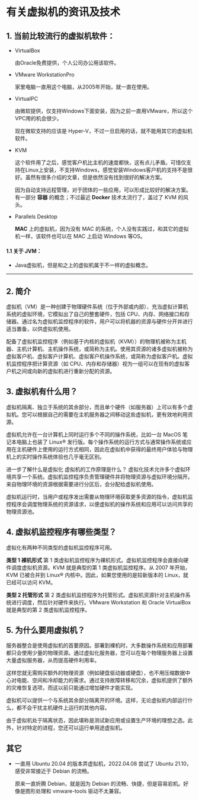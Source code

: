 # 有关虚拟机的资讯及技术

## 1. 当前比较流行的虚拟机软件：

- VirtualBox

  由Oracle免费提供，个人公司办公用该软件。

- VMware WorkstationPro 

  家里电脑一直用这个电脑，从2005年开始，就一直在使用。

- VirtualPC

  由微软提供，仅支持Windows下面安装，因为之前一直用VMware，所以这个VPC用的机会很少。
  
  现在微软支持的应该是 Hyper-V，不过一旦启用的话，就不能用其它的虚拟机软件。
  
- KVM

  这个软件用了之后，感觉客户机比主机的速度都快，这有点儿矛盾。可惜仅支持在Linux上安装，不支持Windows，感觉安装Windows客户机的支持不是很好。虽然有很多介绍的文章，但是依然没有找到很好的解决方案。
  
  因为自动支持远程管理，对于团体的一些应用，可以形成比较好的解决方案。有一部分 **容器** 的概念；不过最近 **Docker** 技术太流行了，盖过了 KVM 的风头。
  
- Parallels Desktop

  **MAC** 上的虚拟机，因为没有 MAC 的系统，个人没有实践过，和其它的虚拟机一样，该软件也可以在 MAC 上启动 Windows 等OS。

#### 1.1 **关于 JVM：**

- Java虚拟机，但是和之上的虚拟机属于不一样的虚拟概念。

---

## 2. 简介

虚拟机（VM）是一种创建于物理硬件系统（位于外部或内部）、充当虚拟计算机系统的虚拟环境，它模拟出了自己的整套硬件，包括 CPU、内存、网络接口和存储器。通过名为虚拟机监控程序的软件，用户可以将机器的资源与硬件分开并进行适当置备，以供虚拟机使用。 

配备了虚拟机监控程序（例如基于内核的虚拟机（KVM））的物理机被称为主机器、主机计算机、主机操作系统，或简称为主机。使用其资源的诸多虚拟机被称为虚拟客户机、虚拟客户计算机、虚拟客户机操作系统，或简称为虚拟客户机。虚拟机监控程序把计算资源（如 CPU、内存和存储器）视为一组可以在现有的虚拟客户机之间或向新的虚拟机进行重新分配的资源。

## 3. 虚拟机有什么用？

虚拟机隔离、独立于系统的其余部分，而且单个硬件（如服务器）上可以有多个虚拟机。您可以根据自己的需要在主机服务器之间移动这些虚拟机，更有效地利用资源。  

虚拟机允许在一台计算机上同时运行多个不同的操作系统，比如一台 MacOS 笔记本电脑上也装了 Linux® 发行版。每个操作系统的运行方式与通常操作系统或应用在主机硬件上使用的运行方式相同，因此在虚拟机中获得的最终用户体验与物理机上的实时操作系统体验也几乎毫无区别。  

进一步了解什么是虚拟化
虚拟机的工作原理是什么？
虚拟化技术允许多个虚拟环境共享一个系统。虚拟机监控程序负责管理硬件并将物理资源与虚拟环境分隔开。来自物理环境的资源根据需要进行分区后，会分配给虚拟机使用。

虚拟机运行时，当用户或程序发出需要从物理环境获取更多资源的指令，虚拟机监控程序会调度物理系统的资源请求，以便虚拟机的操作系统和应用可以访问共享的物理资源池。

## 4. 虚拟机监控程序有哪些类型？

虚拟化有两种不同类型的虚拟机监控程序可用。

**类型 1 裸机形式**
第 1 类虚拟机监控程序为裸机形式。虚拟机监控程序会直接向硬件调度虚拟机资源。KVM 就是典型的第 1 类虚拟机监控程序。从 2007 年开始，KVM 已被合并到 Linux® 内核中。因此，如果您使用的是较新版本的 Linux，就已经可以访问 KVM。 

**类型 2 托管形式**
第 2 类虚拟机监控程序为托管形式。虚拟机资源针对主机操作系统进行调度，然后针对硬件来执行。VMware Workstation 和 Oracle VirtualBox 就是典型的第 2 类虚拟机监控程序。 

## 5. 为什么要用虚拟机？

服务器整合是使用虚拟机的首要原因。部署到裸机时，大多数操作系统和应用部署都只会使用少量的物理资源。通过虚拟化服务器，您可以在每个物理服务器上设置大量虚拟服务器，从而提高硬件利用率。 

这样您就无需购买额外的物理资源（例如硬盘驱动器或硬盘），也不用压缩数据中心对电能、空间和冷却能力的需求。通过支持故障转移和冗余，虚拟机提供了额外的灾难恢复选项，而这以前只能通过增加硬件才能实现。

虚拟机可以提供一个与系统其余部分隔离开的环境。这样，无论虚拟机内部运行什么，都不会干扰主机硬件上运行的其他内容。

由于虚拟机处于隔离状态，因此堪称是测试新应用或设置生产环境的理想之选。此外，针对特定的进程，您还可以运行单用途虚拟机。

## 其它

- 一直用 Ubuntu 20.04 的版本弄虚拟机，2022.04.08 尝试了 Ubuntu 21.10，感受非常接近于 Debian 的流畅。

  原来一直折腾 Debian，就是因为 Debian 的流畅、快捷，但是容易宕机。好像是图形处理和 vmware-tools 驱动不太兼容。